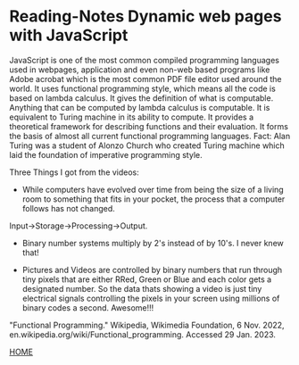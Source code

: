# Reading-Notes Dynamic web pages with JavaScript

JavaScript is one of the most common compiled programming languages used in webpages, application and even non-web based programs like Adobe acrobat which is the most common PDF file editor used around the world. It uses functional programming style, which means all the code is based on lambda calculus. It gives the definition of what is computable. Anything that can be computed by lambda calculus is computable. It is equivalent to Turing machine in its ability to compute. It provides a theoretical framework for describing functions and their evaluation. It forms the basis of almost all current functional programming languages. 
Fact: Alan Turing was a student of Alonzo Church who created Turing machine which laid the foundation of imperative programming style. 

Three Things I got from the videos:

* While computers have evolved over time from being the size of a living room to something that fits in your pocket, the process that a computer follows has not changed. 

Input->Storage->Processing->Output.

* Binary number systems multiply by 2's instead of by 10's. I never knew that!

* Pictures and Videos are controlled by binary numbers that run through tiny pixels that are either RRed, Green or Blue and each color gets a designated number. So the data thats showing a video is just tiny electrical signals controlling the pixels in your screen using millions of binary codes a second. Awesome!!!
    
"Functional Programming." Wikipedia, Wikimedia Foundation, 6 Nov. 2022, en.wikipedia.org/wiki/Functional_programming. Accessed 29 Jan. 2023.


[HOME](../README.md)